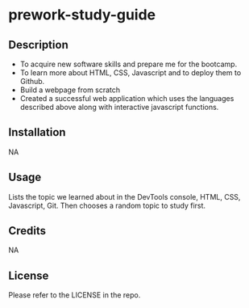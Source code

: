 # prework-study-guide

## Description

- To acquire new software skills and prepare me for the bootcamp.
- To learn more about HTML, CSS, Javascript and to deploy them to Github.
- Build a webpage from scratch
- Created a successful web application which uses the languages described above along with interactive javascript functions.


## Installation

NA

## Usage

Lists the topic we learned about in the DevTools console, HTML, CSS, Javascript, Git. Then chooses a random topic to study first.

## Credits

NA

## License

Please refer to the LICENSE in the repo.